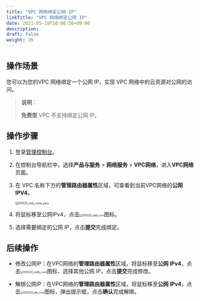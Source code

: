 ```yaml
---
title: "VPC 网络绑定公网 IP"
linkTitle: "VPC 网络绑定公网 IP"
date: 2021-05-19T10:08:56+09:00
description:
draft: false
weight: 26
---
```


## 操作场景

您可以为您的VPC 网络绑定一个公网 IP，实现 VPC 网络中的云资源对公网的访问。

> **说明**：
>
> **免费型** VPC 不支持绑定公网 IP。

## 操作步骤

1. 登录[管理控制台](https://console.qingcloud.com/pek3)。

2. 在控制台导航栏中，选择**产品与服务** > **网络服务** > **VPC网络**，进入**VPC网络**页面。

3. 在 VPC 名称下方的**管理路由器属性**区域，可查看到当前VPC网络的**公网 IPV4**。

   <img src="/network/vpc_2.0/_images/501025_mdy_route_para.png" alt="501025_mdy_route_para" style="zoom:50%;" />

4. 将鼠标移至公网IPv4，点击<img src="/network/vpc_2.0/_images/501020_add_icon.png" alt="501020_add_icon" style="zoom:50%;" />图标。
5. 选择需要绑定的公网 IP，点击**提交**完成绑定。

## 后续操作

- 修改公网IP：在VPC网络的**管理路由器属性**区域，将鼠标移至**公网 IPv4**，点击<img src="/network/vpc_2.0/_images/501020_mdfy_icon.png" alt="501020_mdfy_icon" style="zoom:50%;" />图标，选择其他公网 IP，点击**提交**完成修改。

- 解绑公网IP：在VPC网络的**管理路由器属性**区域，将鼠标移至**公网 IPv4**，点击<img src="/network/vpc_2.0/_images/501020_del_icon.png" alt="501020_del_icon" style="zoom:50%;" />图标，弹出提示框，点击**确认**完成解绑。

